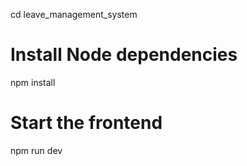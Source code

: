 cd leave_management_system

# Install Node dependencies
npm install

# Start the frontend
npm run dev
